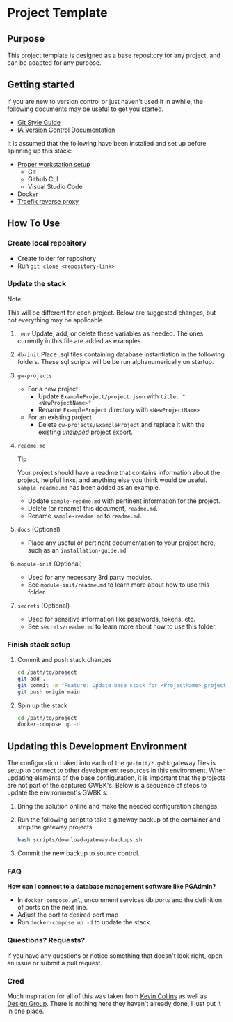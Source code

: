 # Project Template

## Purpose

This project template is designed as a base repository for any project, and can be adapted for any purpose.

## Getting started

If you are new to version control or just haven't used it in awhile, the following documents may be useful to get you started.

* [Git Style Guide](https://github.com/ia-eknorr/ignition-git-style-guide)
* [IA Version Control Documentation](https://github.com/ia-eknorr/ignition-version-control)

It is assumed that the following have been installed and set up before spinning up this stack:

* [Proper workstation setup](https://github.com/ia-eknorr/ignition-version-control/blob/main/Workstation%20Setup.md)
  * Git
  * Github CLI
  * Visual Studio Code
* Docker
* [Traefik reverse proxy](https://github.com/ia-eknorr/traefik-reverse-proxy)

## How To Use

### Create local repository

* Create folder for repository
* Run `git clone <repository-link>`

### Update the stack

> [!NOTE]
> This will be different for each project. Below are suggested changes, but not everything may be applicable.

1. `.env`
   Update, add, or delete these variables as needed. The ones currently in this file are added as examples.

2. `db-init`
   Place .sql files containing database instantiation in the following folders. These sql scripts will be be run alphanumerically on startup.

3. `gw-projects`
   * For a new project
      * Update `ExampleProject/project.json` with `title: "<NewProjectName>"`
      * Rename `ExampleProject` directory with `<NewProjectName>`
   * For an existing project
      * Delete `gw-projects/ExampleProject` and replace it with the existing _unzipped_ project export.

4. `readme.md`
   > [!TIP]
   > Your project should have a readme that contains information about the project, helpful links, and anything else you think would be useful. `sample-readme.md` has been added as an example.

   * Update `sample-readme.md` with pertinent information for the project.
   * Delete (or rename) this document, `readme.md`.
   * Rename `sample-readme.md` to `readme.md`.

5. `docs` (Optional)
   * Place any useful or pertinent documentation to your project here, such as an `installation-guide.md`

6. `module-init` (Optional)

   * Used for any necessary 3rd party modules.
   * See `module-init/readme.md` to learn more about how to use this folder.

7. `secrets` (Optional)
   * Used for sensitive information like passwords, tokens, etc.
   * See `secrets/readme.md` to learn more about how to use this folder.

### Finish stack setup

1. Commit and push stack changes

   ```bash
   cd /path/to/project
   git add .
   git commit -m "Feature: Update base stack for <ProjectName> project"
   git push origin main
   ```

2. Spin up the stack

   ```bash
   cd /path/to/project
   docker-compose up -d
   ```

## Updating this Development Environment

The configuration baked into each of the `gw-init/*.gwbk` gateway files is setup to connect to other development resources in this environment.  When updating elements of the base configuration, it is important that the projects are not part of the captured GWBK's.  Below is a sequence of steps to update the environment's GWBK's:

1. Bring the solution online and make the needed configuration changes.
2. Run the following script to take a gateway backup of the container and strip the gateway projects

   ```bash
   bash scripts/download-gateway-backups.sh
   ```

3. Commit the new backup to source control.

### FAQ

**How can I connect to a database management software like PGAdmin?**

* In `docker-compose.yml`, uncomment services.db.ports and the definition of ports on the next line.
* Adjust the port to desired port map
* Run `docker-compose up -d` to update the stack.

### Questions? Requests?

If you have any questions or notice something that doesn't look right, open an issue or submit a pull request.

### Cred

Much inspiration for all of this was taken from [Kevin Collins](https://github.com/thirdgen88) as well as [Design Group](https://github.com/design-group). There is nothing here they haven't already done, I just put it in one place.
